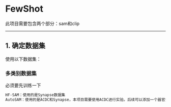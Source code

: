 # FewShot
此项目需要包含两个部分：sam和clip

---

## 1. 确定数据集
使用以下数据集：
###  多类别数据集
必须要先训练一下
```bash
HF-SAM：使用的是Synapse数据集
AutoSAM：使用的是ACDC和Synapse，本项目需要使用ACDC进行实验。后续可以添加一个器官分割的数据集。
```
